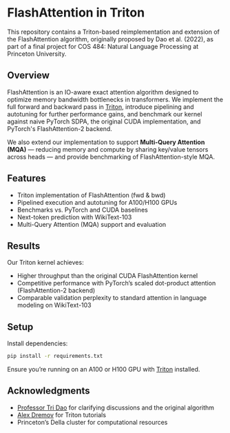 # FlashAttention in Triton

This repository contains a Triton-based reimplementation and extension of the FlashAttention algorithm, originally proposed by Dao et al. (2022), as part of a final project for COS 484: Natural Language Processing at Princeton University.

## Overview

FlashAttention is an IO-aware exact attention algorithm designed to optimize memory bandwidth bottlenecks in transformers. We implement the full forward and backward pass in [Triton](https://github.com/openai/triton), introduce pipelining and autotuning for further performance gains, and benchmark our kernel against naive PyTorch SDPA, the original CUDA implementation, and PyTorch's FlashAttention-2 backend.

We also extend our implementation to support **Multi-Query Attention (MQA)** — reducing memory and compute by sharing key/value tensors across heads — and provide benchmarking of FlashAttention-style MQA.

## Features

- Triton implementation of FlashAttention (fwd & bwd)
- Pipelined execution and autotuning for A100/H100 GPUs
- Benchmarks vs. PyTorch and CUDA baselines
- Next-token prediction with WikiText-103
- Multi-Query Attention (MQA) support and evaluation

## Results

Our Triton kernel achieves:
- Higher throughput than the original CUDA FlashAttention kernel
- Competitive performance with PyTorch’s scaled dot-product attention (FlashAttention-2 backend)
- Comparable validation perplexity to standard attention in language modeling on WikiText-103

## Setup

Install dependencies:
```bash
pip install -r requirements.txt
```
Ensure you’re running on an A100 or H100 GPU with [Triton](https://github.com/openai/triton) installed.

## Acknowledgments
- [Professor Tri Dao](https://tridao.me/) for clarifying discussions and the original algorithm
- [Alex Dremov](https://alexdremov.me/) for Triton tutorials
- Princeton’s Della cluster for computational resources
